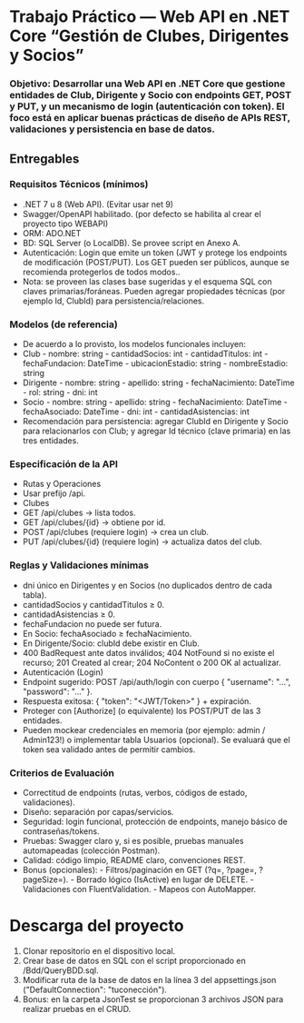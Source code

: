 ﻿# Trabajo Práctico — Web API en .NET Core “Gestión de Clubes, Dirigentes y Socios”
### Objetivo: Desarrollar una Web API en .NET Core que gestione entidades de Club, Dirigente y Socio con endpoints GET, POST y PUT, y un mecanismo de login (autenticación con token). El foco está en aplicar buenas prácticas de diseño de APIs REST, validaciones y persistencia en base de datos.

## Entregables

### Requisitos Técnicos (mínimos)
- .NET 7 u 8 (Web API). (Evitar usar net 9)
- Swagger/OpenAPI habilitado. (por defecto se habilita al crear el proyecto tipo WEBAPI)
- ORM: ADO.NET
- BD: SQL Server (o LocalDB). Se provee script en Anexo A.
- Autenticación: Login que emite un token (JWT y protege los endpoints de modificación (POST/PUT). Los GET pueden ser públicos, aunque se recomienda protegerlos de todos modos..
- Nota: se proveen las clases base sugeridas y el esquema SQL con claves primarias/foráneas. Pueden agregar propiedades técnicas (por ejemplo Id, ClubId) para persistencia/relaciones.

### Modelos (de referencia)
- De acuerdo a lo provisto, los modelos funcionales incluyen:
- Club - nombre: string - cantidadSocios: int - cantidadTitulos: int - fechaFundacion: DateTime - ubicacionEstadio: string - nombreEstadio: string
- Dirigente - nombre: string - apellido: string - fechaNacimiento: DateTime - rol: string - dni: int
- Socio - nombre: string - apellido: string - fechaNacimiento: DateTime - fechaAsociado: DateTime - dni: int - cantidadAsistencias: int
- Recomendación para persistencia: agregar ClubId en Dirigente y Socio para relacionarlos con Club; y agregar Id técnico (clave primaria) en las tres entidades.

### Especificación de la API
- Rutas y Operaciones
- Usar prefijo /api.
- Clubes
- GET /api/clubes → lista todos.
- GET /api/clubes/{id} → obtiene por id.
- POST /api/clubes (requiere login) → crea un club.
- PUT /api/clubes/{id} (requiere login) → actualiza datos del club.

### Reglas y Validaciones mínimas
- dni único en Dirigentes y en Socios (no duplicados dentro de cada tabla).
- cantidadSocios y cantidadTitulos ≥ 0.
- cantidadAsistencias ≥ 0.
- fechaFundacion no puede ser futura.
- En Socio: fechaAsociado ≥ fechaNacimiento.
- En Dirigente/Socio: clubId debe existir en Club.
- 400 BadRequest ante datos inválidos; 404 NotFound si no existe el recurso; 201 Created al crear; 204 NoContent o 200 OK al actualizar.
- Autenticación (Login)
- Endpoint sugerido: POST /api/auth/login con cuerpo { "username": "...", "password": "..." }.
- Respuesta exitosa: { "token": "<JWT/Token>" } + expiración.
- Proteger con [Authorize] (o equivalente) los POST/PUT de las 3 entidades.
- Pueden mockear credenciales en memoria (por ejemplo: admin / Admin123!) o implementar tabla Usuarios (opcional). Se evaluará que el token sea validado antes de permitir cambios.

### Criterios de Evaluación
- Correctitud de endpoints (rutas, verbos, códigos de estado, validaciones).
- Diseño: separación por capas/servicios.
- Seguridad: login funcional, protección de endpoints, manejo básico de contraseñas/tokens.
- Pruebas: Swagger claro y, si es posible, pruebas manuales automapeadas (colección Postman).
- Calidad: código limpio, README claro, convenciones REST.
- Bonus (opcionales): - Filtros/paginación en GET (?q=, ?page=, ?pageSize=). - Borrado lógico (IsActive) en lugar de DELETE. - Validaciones con FluentValidation. - Mapeos con AutoMapper.

# Descarga del proyecto
1. Clonar repositorio en el dispositivo local.
2. Crear base de datos en SQL con el script proporcionado en /Bdd/QueryBDD.sql.
3. Modificar ruta de la base de datos en la línea 3 del appsettings.json ("DefaultConnection": "tuconección").
4. Bonus: en la carpeta JsonTest se proporcionan 3 archivos JSON para realizar pruebas en el CRUD.